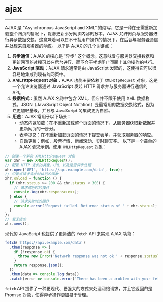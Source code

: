 # ajax

---

AJAX 是 "Asynchronous JavaScript and XML" 的缩写，它是一种在无需重新加载整个网页的情况下，能够更新部分网页内容的技术。AJAX 允许网页与服务器进行异步数据交换，这意味着可以在不干扰用户操作的情况下，在后台与服务器通信并处理来自服务器的响应。
以下是 AJAX 的几个关键点：
1. **异步通信**：AJAX 的核心是 "异步" 这个概念。这意味着与服务器交换数据和更新网页的过程可以在后台进行，而不会干扰或阻止页面上其他操作的执行。
2. **JavaScript 驱动**：AJAX 请求通常是由 JavaScript 发起的，这使得它可以很容易地集成到现有的网页中。
3. **XMLHttpRequest 对象**：AJAX 功能主要依赖于 `XMLHttpRequest` 对象，这是一个允许浏览器通过 JavaScript 发起 HTTP 请求并与服务器进行通信的 API。
4. **数据格式**：虽然 AJAX 名称中包含 XML，但它并不限于使用 XML 数据格式。JSON（JavaScript Object Notation）是最常用的数据交换格式，因为它更加轻量级，并且与 JavaScript 的集成更为自然。
5. **用途**：AJAX 常用于以下场景：
   - 动态内容加载：在不重新加载整个页面的情况下，从服务器获取新数据并更新网页的一部分。
   - 表单提交：在不重新加载页面的情况下提交表单，并获取服务器的响应。
   - 自动更新：例如，股票行情、新闻滚动、实时聊天等。
   以下是一个简单的 AJAX 请求示例，使用 `XMLHttpRequest` 对象：
```javascript
// 创建一个新的 XMLHttpRequest 对象
var xhr = new XMLHttpRequest();
// 配置 HTTP 请求的类型、URL 以及是否异步处理
xhr.open('GET', 'https://api.example.com/data', true);
// 设置当请求完成时执行的函数
xhr.onload = function () {
  if (xhr.status >= 200 && xhr.status < 300) {
    // 请求成功时的操作
    console.log(xhr.responseText);
  } else {
    // 请求失败时的操作
    console.error('Request failed. Returned status of ' + xhr.status);
  }
};
// 发送请求
xhr.send();
```
现代的 JavaScript 也提供了更简洁的 `fetch` API 来实现 AJAX 功能：
```javascript
fetch('https://api.example.com/data')
  .then(response => {
    if (!response.ok) {
      throw new Error('Network response was not ok ' + response.statusText);
    }
    return response.json();
  })
  .then(data => console.log(data))
  .catch(error => console.error('There has been a problem with your fetch operation: ', error));
```
`fetch` API 提供了一种更现代、更强大的方式来处理网络请求，并且它返回的是 Promise 对象，使得异步操作更加易于管理。
